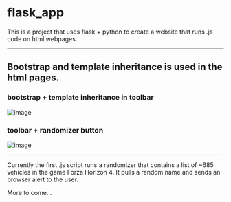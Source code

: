 # flask_app

This is a project that uses flask + python to create a website that runs .js code on html webpages.
________________________________________________________________________________________________________________________________________
## Bootstrap and template inheritance is used in the html pages.
### bootstrap + template inheritance in toolbar
![image](https://user-images.githubusercontent.com/50674864/95535402-5fbf4300-09b6-11eb-9acd-0bf26bbf7199.png)

### toolbar + randomizer button
![image](https://user-images.githubusercontent.com/50674864/95535644-f7bd2c80-09b6-11eb-8360-5ec6e4fee610.png)

________________________________________________________________________________________________________________________________________

Currently the first .js script runs a randomizer that contains a list of ~685 vehicles in the game Forza Horizon 4. It pulls a random name and sends an browser alert to the user.

More to come...


